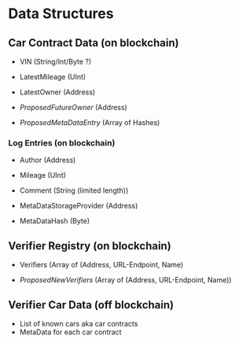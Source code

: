 # Data Structures

## Car Contract Data (on blockchain)

- VIN (String/Int/Byte ?)
- LatestMileage (UInt)
- LatestOwner (Address)

- *ProposedFutureOwner* (Address)
- *ProposedMetaDataEntry* (Array of Hashes)

### Log Entries (on blockchain)

- Author (Address)
- Mileage (UInt)
- Comment (String (limited length))


- MetaDataStorageProvider (Address)
- MetaDataHash (Byte)


## Verifier Registry (on blockchain)

- Verifiers (Array of (Address, URL-Endpoint, Name)

- *ProposedNewVerifiers* (Array of (Address, URL-Endpoint, Name))


## Verifier Car Data (off blockchain)

- List of known cars aka car contracts
- MetaData for each car contract

